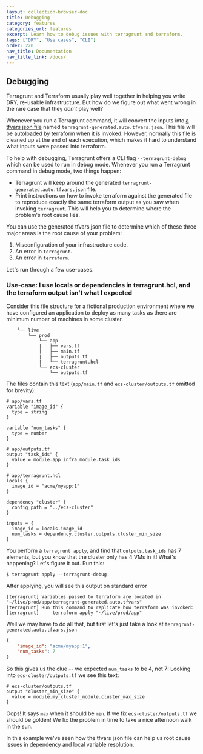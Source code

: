 ```yaml
---
layout: collection-browser-doc
title: Debugging
category: features
categories_url: features
excerpt: Learn how to debug issues with terragrunt and terraform.
tags: ["DRY", "Use cases", "CLI"]
order: 220
nav_title: Documentation
nav_title_link: /docs/
---
```


## Debugging

Terragrunt and Terraform usually play well together in helping you
write DRY, re-usable infrastructure. But how do we figure out what
went wrong in the rare case that they _don't_ play well?

Whenever you run a Terragrunt command, it will convert the inputs into [a tfvars json
file](https://www.terraform.io/docs/configuration/variables.html#variable-definitions-tfvars-files) named
`terragrunt-generated.auto.tfvars.json`. This file will be autoloaded by terraform when it is invoked. However, normally
this file is cleaned up at the end of each execution, which makes it hard to understand what inputs were passed into
terraform.

To help with debugging, Terragrunt offers a CLI flag `--terragrunt-debug` which can be used to run in debug mode.
Whenever you run a Terragrunt command in debug mode, two things happen:

- Terragrunt will keep around the generated `terragrunt-generated.auto.tfvars.json` file.
- Print instructions on how to invoke terraform against the generated file to reproduce exactly the same terraform
  output as you saw when invoking `terragrunt`. This will help you to determine where the problem's root cause lies.

You can use the generated tfvars json file to determine which of these three major areas is the
root cause of your problem:

  1. Misconfiguration of your infrastructure code.
  2. An error in `terragrunt`.
  3. An error in `terraform`.

Let's run through a few use-cases.

### Use-case: I use locals or dependencies in terragrunt.hcl, and the terraform output isn't what I expected

Consider this file structure for a fictional production environment where we
have configured an application to deploy as many tasks as there are minimum
number of machines in some cluster.

```
    └── live
        └── prod
            └── app
            |   ├── vars.tf
            |   ├── main.tf
            |   ├── outputs.tf
            |   └── terragrunt.hcl
            └── ecs-cluster
                └── outputs.tf
```

The files contain this text (`app/main.tf` and `ecs-cluster/outputs.tf` omitted
for brevity):

```hcl
# app/vars.tf
variable "image_id" {
  type = string
}

variable "num_tasks" {
  type = number
}

# app/outputs.tf
output "task_ids" {
  value = module.app_infra_module.task_ids
}

# app/terragrunt.hcl
locals {
  image_id = "acme/myapp:1"
}

dependency "cluster" {
  config_path = "../ecs-cluster"
}

inputs = {
  image_id = locals.image_id
  num_tasks = dependency.cluster.outputs.cluster_min_size
}
```

You perform a `terragrunt apply`, and find that `outputs.task_ids` has 7
elements, but you know that the cluster only has 4 VMs in it! What's happening?
Let's figure it out. Run this:

    $ terragrunt apply --terragrunt-debug

After applying, you will see this output on standard error

```
[terragrunt] Variables passed to terraform are located in "~/live/prod/app/terragrunt-generated.auto.tfvars"
[terragrunt] Run this command to replicate how terraform was invoked:
[terragrunt]     terraform apply "~/live/prod/app"
```

Well we may have to do all that, but first let's just take a look at `terragrunt-generated.auto.tfvars.json`

```json
{
    "image_id": "acme/myapp:1",
    "num_tasks": 7
}
```

So this gives us the clue -- we expected `num_tasks` to be 4, not 7! Looking into
`ecs-cluster/outputs.tf` we see this text:

```hcl
# ecs-cluster/outputs.tf
output "cluster_min_size" {
  value = module.my_cluster_module.cluster_max_size
}
```

Oops! It says `max` when it should be `min`. If we fix `ecs-cluster/outputs.tf`
we should be golden! We fix the problem in time to take a nice afternoon walk in
the sun.

In this example we've seen how the tfvars json file can help us root cause issues
in dependency and local variable resolution.

<!-- See
https://github.com/gruntwork-io/terragrunt/blob/eb692a83bee285b0baaaf4b271c66230f99b6358/docs/_docs/02_features/debugging.md
for thoughts on other potential features to implement.
-->

